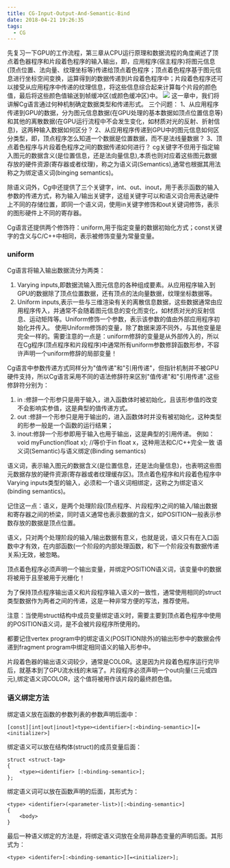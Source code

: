 ```yaml
---
title: CG-Input-Output-And-Semantic-Bind
date: 2018-04-21 19:26:35
tags:
  - CG
---
```


先复习一下GPU的工作流程，第三章从CPU运行原理和数据流程的角度阐述了顶点着色器程序和片段着色程序的输入输出，即，应用程序(宿主程序)将图元信息(顶点位置、法向量、纹理坐标等)传递给顶点着色程序；顶点着色程序基于图元信息进行坐标空间变换，运算得到的数据传递到片段着色程序中；片段着色程序还可以接受从应用程序中传递的纹理信息，将这些信息综合起来计算每个片段的颜色值，最后将这些颜色值输送到帧缓冲区(或颜色缓冲区)中。
<img src="http://oxcvfpext.bkt.clouddn.com/CG-Input-Output-And-Semantic-Bind-1.jpg">
这一章中，我们将讲解Cg语言通过何种机制确定数据类型和传递形式。
三个问题：
1、从应用程序传递到GPU的数据，分为图元信息数据(在GPU处理的基本数据如顶点位置信息等)和其他的离散数据(在GPU运行流程中不会发生变化，如材质对光的反射、折射信息)，这两种输入数据如何区分？
2、从应用程序传递到GPU中的图元信息如何区分类型，即，顶点程序怎么知道一个数据是位置数据，而不是法线量数据？
3、顶点着色程序与片段着色程序之间的数据传递如何进行？
cg关键字不但用于指定输入图元的数据含义(是位置信息，还是法向量信息),本质也则对应着这些图元数据存放的硬件资源(寄存器或者纹理)，称之为语义词(Semantics),通常也根据其用法称之为绑定语义词(binging semantics)。

除语义词外，Cg中还提供了三个关键字，int、out、inout，用于表示函数的输入参数的传递方式，称为输入/输出关键字，这组关键字可以和语义词合用表达硬件上不同的存储位置，即同一个语义词，使用in关键字修饰和out关键词修饰，表示的图形硬件上不同的寄存器。

Cg语言还提供两个修饰符：uniform,用于指定变量的数据初始化方式；const关键字的含义与C/C++中相同，表示被修饰变量为常量变量。

### uniform


Cg语言将输入输出数据流分为两类：

1. Varying inputs,即数据流输入图元信息的各种组成要素。从应用程序输入到GPU的数据除了顶点位置数据，还有顶点的法向量数据，纹理坐标数据等。
2. Uniform inputs,表示一些与三维渲染有关的离散信息数据，这些数据通常由应用程序传入，并通常不会随着图元信息的变化而变化，如材质对光的反射信息、运动矩阵等。Uniform修饰一个参数，表示该参数的值由外部应用程序初始化并传入。
使用Uniform修饰的变量，除了数据来源不同外，与其他变量是完全一样的。需要注意的一点是：uniform修辞的变量是从外部传入的，所以在Cg程序(顶点程序和片段程序)中通常所有uniform参数修辞函数形参，不容许声明一个uniform修辞的局部变量！

Cg语言中参数传递方式同样分为"值传递"和"引用传递"，但指针机制并不被GPU硬件支持，所以Cg语言采用不同的语法修辞符来区别"值传递"和"引用传递".这些修辞符分别为：
1. in   :修辞一个形参只是用于输入，进入函数体时被初始化，且该形参值的改变不会影响实参值，这是典型的值传递方式。
2. out  :修辞一个形参只是用于输出的，进入函数体时并没有被初始化，这种类型的形参一般是一个函数的运行结果；
3. inout:修辞一个形参即用于输入也用于输出，这是典型的引用传递。
例如： void myFunction(float x); //等价于in float x，这种用法和C/C++完全一致
语义词(Semantic)与语义绑定(Binding semantics)

语义词，表示输入图元的数据含义(是位置信息，还是法向量信息)，也表明这些图元数据存放的硬件资源(寄存器或者纹理缓存区)。顶点着色程序和片段着色程序中Varying inputs类型的输入，必须和一个语义词相绑定，这称之为绑定语义(binding semantics)。

记住这一点：语义，是两个处理阶段(顶点程序、片段程序)之间的输入/输出数据和寄存器之间的桥梁，同时语义通常也表示数据的含义，如POSITION一般表示参数存放的数据是顶点位置。

语义，只对两个处理阶段的输入/输出数据有意义，也就是说，语义只有在入口函数中才有效，在内部函数(一个阶段的内部处理函数，和下一个阶段没有数据传递关系)无效，被忽略。

顶点着色程序必须声明一个输出变量，并绑定POSITION语义词，该变量中的数据将被用于且至被用于光栅化！

为了保持顶点程序输出语义和片段程序输入语义的一致性，通常使用相同的struct类型数据作为两者之间的传递，这是一种非常方便的写法，推荐使用。

注意：当使用struct结构中成员变量绑定语义时，需要主要到顶点着色程序中使用的POSITION语义词，是不会被片段程序所使用的。

都要记住vertex program中的绑定语义(POSITION除外)的输出形参中的数据会传递到fragment program中绑定相同语义的输入形参中。

片段着色器的输出语义词较少，通常是COLOR。这是因为片段着色程序运行完毕后，就基本到了GPU流水线的末端了。片段程序必须声明一个out向量(三元或四元),绑定语义词COLOR，这个值将被用作该片段的最终颜色值。

### 语义绑定方法

绑定语义放在函数的参数列表的参数声明后面中：

	[const][int|out|inout]<type><identifier>[:<binding-semantic>][=<initializer>]

绑定语义可以放在结构体(struct)的成员变量后面：

```shader
struct <struct-tag>
{
	<type><identifier> [:<binding-semantic>];
};
```

绑定语义词可以放在函数声明的后面，其形式为：
```shader
<type> <identifier>(<parameter-list>)[:<binding-semantic>]
{
	<body>
}
```
最后一种语义绑定的方法是，将绑定语义词放在全局非静态变量的声明后面。其形式为：

	<type> <identifer>[:<binding-semantic>][=<initializer>];